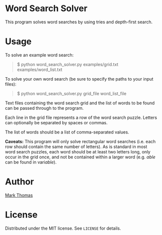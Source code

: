 # Word Search Solver
This program solves word searches by using tries and depth-first search.

# Usage

To solve an example word search:

> $ python word_search_solver.py examples/grid.txt examples/word_list.txt

To solve your own word search (be sure to specify the paths to your input files):

> $ python word_search_solver.py grid_file word_list_file

Text files containing the word search grid and the list of words to be found 
can be passed through to the program.

Each line in the grid file represents a row of the word search puzzle. Letters 
can optionally be separated by spaces or commas.

The list of words should be a list of comma-separated values.

**Caveats:** This program will only solve rectangular word searches (i.e. each 
row should contain the same number of letters). As is standard in most word 
search puzzles, each word should be at least two letters long, only occur in 
the grid once, and not be contained within a larger word (e.g. *able* can be 
found in vari*able*).

# Author
[Mark Thomas](https://github.com/https://github.com/marktee)

# License
Distributed under the MIT license. See `LICENSE` for details.
